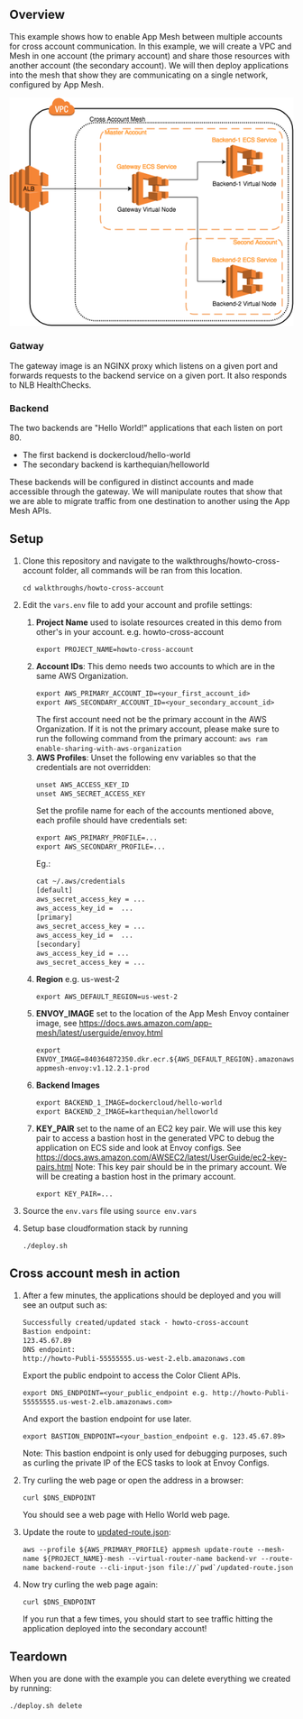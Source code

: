 ## Overview

This example shows how to enable App Mesh between multiple accounts for cross account communication. In this example, we will create a VPC and Mesh in one account (the primary account) and share those resources with another account (the secondary account). We will then deploy applications into the mesh that show they are communicating on a single network, configured by App Mesh.

![System Diagram](./CrossAccount.png "System Diagram")

### Gatway

The gateway image is an NGINX proxy which listens on a given port and forwards requests to the backend service on a given port. It also responds to NLB HealthChecks.

### Backend

The two backends are "Hello World!" applications that each listen on port 80.

* The first backend is dockercloud/hello-world 
* The secondary backend is karthequian/helloworld

These backends will be configured in distinct accounts and made accessible through the gateway. We will manipulate routes that show that we are able to migrate traffic from one destination to another using the App Mesh APIs.

## Setup

1. Clone this repository and navigate to the walkthroughs/howto-cross-account folder, all commands will be ran from this location.
    ```
    cd walkthroughs/howto-cross-account
    ```
2. Edit the `vars.env` file to add your account and profile settings:
    
    1. **Project Name** used to isolate resources created in this demo from other's in your account. e.g. howto-cross-account
        ```
        export PROJECT_NAME=howto-cross-account
        ```
    2. **Account IDs**:
        This demo needs two accounts to which are in the same AWS Organization.
        ```
        export AWS_PRIMARY_ACCOUNT_ID=<your_first_account_id>
        export AWS_SECONDARY_ACCOUNT_ID=<your_secondary_account_id>
        ```
        The first account need not be the primary account in the AWS Organization. If it is not the primary account, 
        please make sure to run the following command from the primary account:
        `aws ram enable-sharing-with-aws-organization` 
    3. **AWS Profiles**:
        Unset the following env variables so that the credentials are not overridden:
        ```
        unset AWS_ACCESS_KEY_ID
        unset AWS_SECRET_ACCESS_KEY
        ```
        Set the profile name for each of the accounts mentioned above, each profile should have credentials set:
        ```
        export AWS_PRIMARY_PROFILE=...
        export AWS_SECONDARY_PROFILE=...
        ```
        Eg.:
        ```
        cat ~/.aws/credentials
        [default]
        aws_secret_access_key = ...
        aws_access_key_id =  ...
        [primary]
        aws_secret_access_key = ...
        aws_access_key_id =  ...
        [secondary]
        aws_access_key_id = ...
        aws_secret_access_key = ...
        ```
    4. **Region** e.g. us-west-2
        ```
        export AWS_DEFAULT_REGION=us-west-2
        ```
    5. **ENVOY_IMAGE** set to the location of the App Mesh Envoy container image, see https://docs.aws.amazon.com/app-mesh/latest/userguide/envoy.html
        ```
        export ENVOY_IMAGE=840364872350.dkr.ecr.${AWS_DEFAULT_REGION}.amazonaws.com/aws-appmesh-envoy:v1.12.2.1-prod
        ```
    6. **Backend Images**
        ```
        export BACKEND_1_IMAGE=dockercloud/hello-world
        export BACKEND_2_IMAGE=karthequian/helloworld 
        ```     
    7. **KEY_PAIR** set to the name of an EC2 key pair.
        We will use this key pair to access a bastion host in the generated VPC to debug the application on ECS side and look at Envoy configs.
        See https://docs.aws.amazon.com/AWSEC2/latest/UserGuide/ec2-key-pairs.html
        Note: This key pair should be in the primary account. We will be creating a bastion host in the primary account.
        ```
        export KEY_PAIR=...
        ```
3. Source the `env.vars` file using `source env.vars`
4. Setup base cloudformation stack by running
    ```
    ./deploy.sh
    ```

## Cross account mesh in action

1. After a few minutes, the applications should be deployed and you will see an output such as:
    ```
    Successfully created/updated stack - howto-cross-account
    Bastion endpoint:
    123.45.67.89
    DNS endpoint:
    http://howto-Publi-55555555.us-west-2.elb.amazonaws.com
    ```
    Export the public endpoint to access the Color Client APIs.
    ```
    export DNS_ENDPOINT=<your_public_endpoint e.g. http://howto-Publi-55555555.us-west-2.elb.amazonaws.com>
    ```
    And export the bastion endpoint for use later.
    ```
    export BASTION_ENDPOINT=<your_bastion_endpoint e.g. 123.45.67.89>
    ```
    Note: This bastion endpoint is only used for debugging purposes,
    such as curling the private IP of the ECS tasks to look at Envoy Configs.
2. Try curling the web page or open the address in a browser:
    ```
    curl $DNS_ENDPOINT
    ```
   You should see a web page with Hello World web page.

4. Update the route to [updated-route.json](./updated-route.json):
    ```
    aws --profile ${AWS_PRIMARY_PROFILE} appmesh update-route --mesh-name ${PROJECT_NAME}-mesh --virtual-router-name backend-vr --route-name backend-route --cli-input-json file://`pwd`/updated-route.json
    ```
5. Now try curling the web page again:
    ```
    curl $DNS_ENDPOINT
    ```
   If you run that a few times, you should start to see traffic hitting the application deployed into the secondary account!

## Teardown

When you are done with the example you can delete everything we created by running:
```
./deploy.sh delete
```
